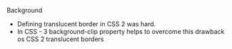 Background 
- Defining translucent border in CSS 2 was hard.
- In CSS - 3 background-clip property helps to overcome this drawback os CSS 2 translucent borders

